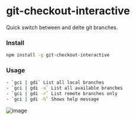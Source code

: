 # git-checkout-interactive

Quick switch between and delte git branches.

### Install

```bash
npm install -g git-checkout-interactive
```

### Usage

```bash
- `gci | gdi` List all local branches
- `gci | gdi -a` List all available branches
- `gci | gdi -r` List remote branches only
- `gci | gdi -h` Shows help message
```

![image](https://user-images.githubusercontent.com/1926029/56238297-11153f00-6086-11e9-93b7-fe22800e0056.png)
